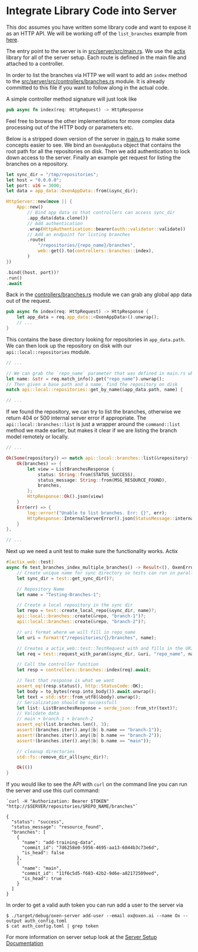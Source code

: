 # Integrate Library Code into Server

This doc assumes you have written some library code and want to expose it as an HTTP API. We will be working off of the `list_branches` example from [here](AddLibraryCode.md).

The entry point to the server is in [src/server/src/main.rs](https://github.com/Oxen-AI/Oxen/blob/main/src/server/src/main.rs). We use the [actix](https://actix.rs/) library for all of the server setup. Each route is defined in the main file and attached to a controller.

In order to list the branches via HTTP we will want to add an `index` method to the [src/server/src/controllers/branches.rs](https://github.com/Oxen-AI/Oxen/blob/main/src/server/src/controllers/branches.rs) module. It is already committed to this file if you want to follow along in the actual code.

A simple controller method signature will just look like

```rust
pub async fn index(req: HttpRequest) -> HttpResponse
```

Feel free to browse the other implementations for more complex data processing out of the HTTP body or parameters etc.

Below is a stripped down version of the server in [main.rs](https://github.com/Oxen-AI/Oxen/blob/main/src/server/src/main.rs) to make some concepts easier to see. We bind an `OxenAppData` object that contains the root path for all the repositories on disk. Then we add authentication to lock down access to the server. Finally an example get request for listing the branches on a repository.

```rust
let sync_dir = "/tmp/repositories";
let host = "0.0.0.0";
let port: u16 = 3000;
let data = app_data::OxenAppData::from(&sync_dir);

HttpServer::new(move || {
    App::new()
        // Bind app data so that controllers can access sync_dir
        .app_data(data.clone())
        // Add authentication
        .wrap(HttpAuthentication::bearer(auth::validator::validate))
        // Add an endpoint for listing branches
        .route(
            "/repositories/{repo_name}/branches",
            web::get().to(controllers::branches::index),
        )
})

.bind((host, port))?
.run()
.await
```

Back in the [controllers/branches.rs](https://github.com/Oxen-AI/Oxen/blob/main/src/server/src/controllers/branches.rs) module we can grab any global app data out of the request.

```rust
pub async fn index(req: HttpRequest) -> HttpResponse {
    let app_data = req.app_data::<OxenAppData>().unwrap();
    // ...
}
```

This contains the base directory looking for repositories in `app_data.path`. We can then look up the repository on disk with our `api::local::repositories` module.

```rust
// ...

// We can grab the `repo_name` parameter that was defined in main.rs when binding the server endpoint
let name: &str = req.match_info().get("repo_name").unwrap();
// Then given a base path and a name, find the repository on disk
match api::local::repositories::get_by_name(&app_data.path, name) {

// ...
```

If we found the repository, we can try to list the branches, otherwise we return 404 or 500 internal server error if appropriate. The `api::local::branches::list` is just a wrapper around the `command::list` method we made earlier, but makes it clear if we are listing the branch model remotely or locally.

```rust
// ...

Ok(Some(repository)) => match api::local::branches::list(&repository) {
    Ok(branches) => {
        let view = ListBranchesResponse {
            status: String::from(STATUS_SUCCESS),
            status_message: String::from(MSG_RESOURCE_FOUND),
            branches,
        };
        HttpResponse::Ok().json(view)
    }
    Err(err) => {
        log::error!("Unable to list branches. Err: {}", err);
        HttpResponse::InternalServerError().json(StatusMessage::internal_server_error())
    }
},

// ...
```

Next up we need a unit test to make sure the functionality works. Actix

```rust
#[actix_web::test]
async fn test_branches_index_multiple_branches() -> Result<(), OxenError> {
    // Create unique name for sync directory so tests can run in parallel
    let sync_dir = test::get_sync_dir()?;

    // Repository Name
    let name = "Testing-Branches-1";

    // Create a local repository in the sync dir
    let repo = test::create_local_repo(&sync_dir, name)?;
    api::local::branches::create(&repo, "branch-1")?;
    api::local::branches::create(&repo, "branch-2")?;

    // uri format where we will fill in repo_name
    let uri = format!("/repositories/{}/branches", name);

    // Creates a actix_web::test::TestRequest with and fills in the URI param
    let req = test::request_with_param(&sync_dir, &uri, "repo_name", name);

    // Call the controller function
    let resp = controllers::branches::index(req).await;

    // Test that response is what we want
    assert_eq!(resp.status(), http::StatusCode::OK);
    let body = to_bytes(resp.into_body()).await.unwrap();
    let text = std::str::from_utf8(&body).unwrap();
    // Serialization should be successfull
    let list: ListBranchesResponse = serde_json::from_str(text)?;
    // Validate data
    // main + branch-1 + branch-2
    assert_eq!(list.branches.len(), 3);
    assert!(branches.iter().any(|b| b.name == "branch-1"));
    assert!(branches.iter().any(|b| b.name == "branch-2"));
    assert!(branches.iter().any(|b| b.name == "main"));

    // cleanup directories
    std::fs::remove_dir_all(sync_dir)?;

    Ok(())
}
```

If you would like to see the API with `curl` on the command line you can run the server and use this curl command:

```shell
`curl -H "Authorization: Bearer $TOKEN" "http://$SERVER/repositories/$REPO_NAME/branches"`

{
  "status": "success",
  "status_message": "resource_found",
  "branches": [
    {
      "name": "add-training-data",
      "commit_id": "7d6258e0-5956-4695-aa13-6844b3c73e6d",
      "is_head": false
    },
    {
      "name": "main",
      "commit_id": "11f6c5d5-f683-42b2-9d6e-a82172509eed",
      "is_head": true
    }
  ]
}
```

In order to get a valid auth token you can run add a user to the server via

```shell
$ ./target/debug/oxen-server add-user --email ox@oxen.ai --name Ox --output auth_config.toml
$ cat auth_config.toml | grep token
```

For more information on server setup look at the [Server Setup Documentation](../examples/0_ServerSetup.md)
